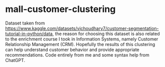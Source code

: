 # mall-customer-clustering

Dataset taken from https://www.kaggle.com/datasets/vjchoudhary7/customer-segmentation-tutorial-in-python/data, the reason for choosing this dataset is also related to the enrichment course I took in Information Systems, namely Customer Relationship Management (CRM). Hopefully the results of this clustering can help understand customer behavior and provide appropriate recommendations. Code entirely from me and some syntax help from ChatGPT.
